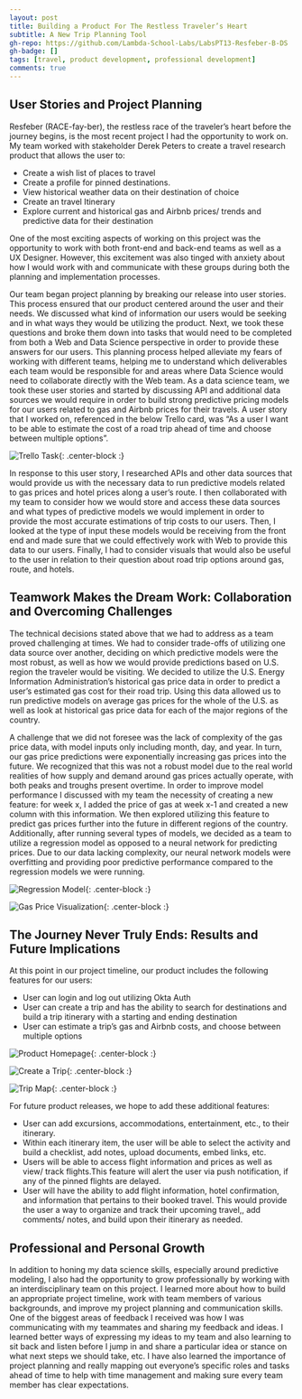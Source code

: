 ```yaml
---
layout: post
title: Building a Product For The Restless Traveler’s Heart 
subtitle: A New Trip Planning Tool
gh-repo: https://github.com/Lambda-School-Labs/LabsPT13-Resfeber-B-DS
gh-badge: []
tags: [travel, product development, professional development]
comments: true
---
```


## User Stories and Project Planning 

Resfeber (RACE-fay-ber),  the restless race of the traveler’s heart before the journey begins, is the most recent project I had the opportunity to work on. My team worked with stakeholder Derek Peters to create a travel research product that allows the user to:
* Create a wish list of places to travel
* Create a profile for pinned destinations.
* View historical weather data on their destination of choice
* Create an travel Itinerary
* Explore current and historical gas and Airbnb prices/ trends and predictive data for their destination 

One of the most exciting aspects of working on this project was the opportunity to work with both front-end and back-end teams as well as a UX Designer. However, this excitement was also tinged with anxiety about how I would work with and communicate with these groups during both the planning and implementation processes. 

Our team began project planning by breaking our release into user stories. This process ensured that our product centered around the user and their needs. We discussed what kind of information our users would be seeking and in what ways they would be utilizing the product. Next, we took these questions and broke them down into tasks that would need to be completed from both a Web and Data Science perspective in order to provide these answers for our users. This planning process helped alleviate my fears of working with different teams, helping me to understand which deliverables each team would be responsible for and areas where Data Science would need to collaborate directly with the Web team. 
As a data science team, we took these user stories and started by discussing API and additional data sources we would require in order to build strong predictive pricing models for our users related to gas and Airbnb prices for their travels. A user story that I worked on, referenced in the below Trello card, was “As a user I want to be able to estimate the cost of a road trip ahead of time and choose between multiple options”.

![Trello Task](/img/Trello%20Card%20for%20Labs%20Blog.png){: .center-block :}

In response to this user story, I researched APIs and other data sources that would provide us with the necessary data to run predictive models related to gas prices and hotel prices along a user’s route. I then collaborated with my team to consider how we would store and access these data sources and what types of predictive models we would implement in order to provide the most accurate estimations of trip costs to our users. Then, I looked at the type of input these models would be receiving from the front end and made sure that we could effectively work with Web to provide this data to our users. Finally, I had to consider visuals that would also be useful to the user in relation to their question about road trip options around gas, route, and hotels. 

## Teamwork Makes the Dream Work: Collaboration and Overcoming Challenges 

The technical decisions stated above that we had to address as a team proved challenging at times. We had to consider trade-offs of utilizing one data source over another, deciding on which predictive models were the most robust, as well as how we would provide predictions based on U.S. region the traveler would be visiting. We decided to utilize the U.S. Energy Information Administration’s historical gas price data in order to predict a user’s estimated gas cost for their road trip. Using this data allowed us to run predictive models on average gas prices for the whole of the U.S. as well as look at historical gas price data for each of the major regions of the country.

A challenge that we did not foresee was the lack of complexity of the gas price data, with model inputs only including month, day, and year. In turn, our gas price predictions were exponentially increasing gas prices into the future. We recognized that this was not a robust model due to the real world realities of how supply and demand around gas prices actually operate, with both peaks and troughs present overtime. In order to improve model performance I discussed with my team the necessity of creating a new feature: for week x, I added the price of gas at week x-1 and created a new column with this information. We then explored utilizing this feature to predict gas prices further into the future in different regions of the country. Additionally, after running several types of models, we decided as a team to utilize a regression model as opposed to a neural network for predicting prices. Due to our data lacking complexity, our neural network models were overfitting and providing poor predictive performance compared to the regression models we were running. 

![Regression Model](/img/Regression%20models%20for%20gas%20prices%20for%20blog%20post.png){: .center-block :}

![Gas Price Visualization](/img/Gas%20Price%20Visualization%20For%20Labs%20Blog%20Post%20.png){: .center-block :}

## The Journey Never Truly Ends: Results and Future Implications

At this point in our project timeline, our product includes the following features for our users:
* User can login and log out utilizing Okta Auth
* User can create a trip and has the ability to search for destinations and build a trip itinerary with a starting and ending destination
* User can estimate a trip’s gas and Airbnb costs, and choose between multiple options

![Product Homepage](/img/Labs%20Website%201%20Pic.png){: .center-block :}

![Create a Trip](/img/Create%20A%20Trip%20Labs%20Project%20.png){: .center-block :}

![Trip Map](/img/Creating%20a%20Trip%20Labs%20Project%20Photo.png){: .center-block :}

For future product releases, we hope to add these additional features:
* User can add excursions, accommodations, entertainment, etc., to their itinerary.
* Within each itinerary item, the user will be able to select the activity and build a checklist, add notes, upload documents, embed links, etc.
* Users will be able to access flight information and prices as well as view/ track flights.This feature will alert the user via push notification, if any of the pinned flights are delayed.
* User will have the ability to add flight information, hotel confirmation, and information that pertains to their booked travel. This would provide the user a way to organize and track their upcoming travel,, add comments/ notes, and build upon their itinerary as needed. 

## Professional and Personal Growth 

In addition to honing my data science skills, especially around predictive modeling, I also had the opportunity to grow professionally by working with an interdisciplinary team on this project. I learned more about how to build an appropriate project timeline, work with team members of various backgrounds, and improve my project planning and communication skills. One of the biggest areas of feedback I received was how I was communicating with my teammates and sharing my feedback and ideas. I learned better ways of expressing my ideas to my team and also learning to sit back and listen before I jump in and share a particular idea or stance on what next steps we should take, etc. I have also learned the importance of project planning and really mapping out everyone’s specific roles and tasks ahead of time to help with time management and making sure every team member has clear expectations. 






